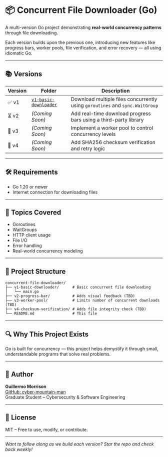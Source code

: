 # 📦 Concurrent File Downloader (Go)

A multi-version Go project demonstrating **real-world concurrency patterns** through file downloading.

Each version builds upon the previous one, introducing new features like progress bars, worker pools, file verification, and error recovery — all using idiomatic Go.

---

## 📚 Versions

| Version | Folder | Description |
|---------|--------|-------------|
| ✅ v1 | [`v1-basic-downloader`](./v1-basic-downloader) | Download multiple files concurrently using `goroutines` and `sync.WaitGroup` |
| ⏳ v2 | *(Coming Soon)* | Add real-time download progress bars using a third-party library |
| 🧵 v3 | *(Coming Soon)* | Implement a worker pool to control concurrency levels |
| 🔐 v4 | *(Coming Soon)* | Add SHA256 checksum verification and retry logic |

---

## 🛠️ Requirements

- Go 1.20 or newer
- Internet connection for downloading files

---

## 🧠 Topics Covered

- Goroutines
- WaitGroups
- HTTP client usage
- File I/O
- Error handling
- Real-world concurrency modeling

---

## 📂 Project Structure

```
concurrent-file-downloader/
├── v1-basic-downloader/      # Basic concurrent file downloading
│   └── main.go
├── v2-progress-bar/          # Adds visual feedback (TBD)
├── v3-worker-pool/           # Limits number of concurrent downloads (TBD)
├── v4-checksum-verification/ # Adds file integrity check (TBD)
└── README.md                 # This file
```


---

## 🔍 Why This Project Exists

Go is built for concurrency — this project helps demystify it through small, understandable programs that solve real problems.

---

## 👤 Author

**Guillermo Morrison**  
[GitHub: cyber-mountain-man](https://github.com/cyber-mountain-man)  
Graduate Student – Cybersecurity & Software Engineering

---

## 🪪 License

MIT – Free to use, modify, or contribute.

---

*Want to follow along as we build each version? Star the repo and check back weekly!*

